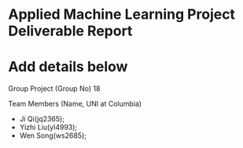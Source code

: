 # Applied Machine Learning Project Deliverable Report

# Add details below
Group Project (Group No) 18

Team Members (Name, UNI at Columbia)
- Ji Qi(jq2365);
- Yizhi Liu(yl4993);
- Wen Song(ws2685);
